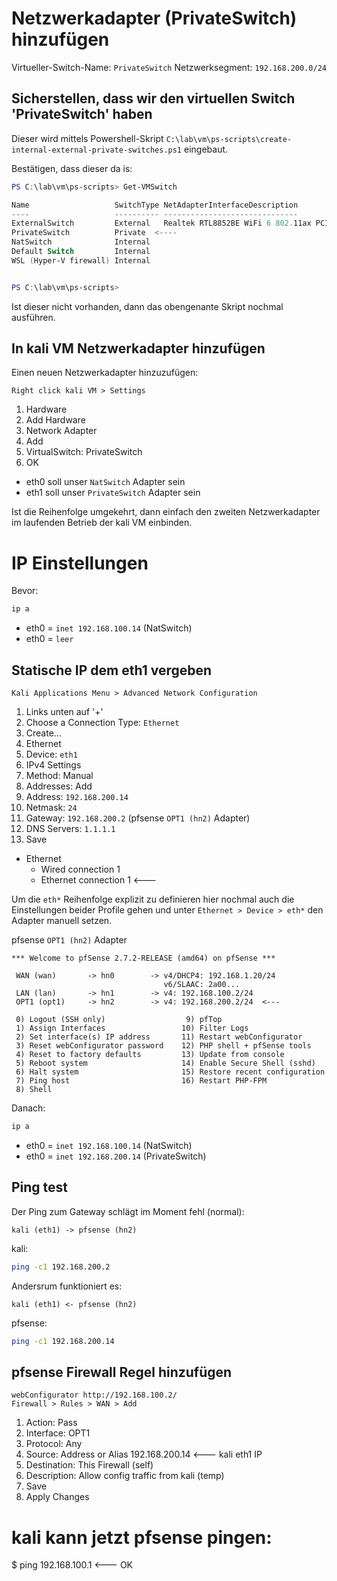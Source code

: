 # Netzwerkadapter (PrivateSwitch) hinzufügen

Virtueller-Switch-Name: `PrivateSwitch`
Netzwerksegment: `192.168.200.0/24`

## Sicherstellen, dass wir den virtuellen Switch 'PrivateSwitch' haben

Dieser wird mittels Powershell-Skript `C:\lab\vm\ps-scripts\create-internal-external-private-switches.ps1` eingebaut.

Bestätigen, dass dieser da is:
```powershell
PS C:\lab\vm\ps-scripts> Get-VMSwitch

Name                   SwitchType NetAdapterInterfaceDescription
----                   ---------- ------------------------------
ExternalSwitch         External   Realtek RTL8852BE WiFi 6 802.11ax PCIe Adapter
PrivateSwitch          Private  <----
NatSwitch              Internal
Default Switch         Internal
WSL (Hyper-V firewall) Internal


PS C:\lab\vm\ps-scripts>
```

Ist dieser nicht vorhanden, dann das obengenante Skript nochmal ausführen.

## In kali VM Netzwerkadapter hinzufügen

Einen neuen Netzwerkadapter hinzuzufügen:
```plaintext
Right click kali VM > Settings
```
1. Hardware
2. Add Hardware
3. Network Adapter
4. Add
5. VirtualSwitch: PrivateSwitch
6. OK

* eth0 soll unser `NatSwitch` Adapter sein
* eth1 soll unser `PrivateSwitch` Adapter sein

Ist die Reihenfolge umgekehrt, dann einfach den zweiten Netzwerkadapter im laufenden Betrieb der kali VM einbinden.

# IP Einstellungen

Bevor:
```bash
ip a
```
* eth0 = `inet 192.168.100.14` (NatSwitch)
* eth0 = `leer`

## Statische IP dem eth1 vergeben

```plaintext
Kali Applications Menu > Advanced Network Configuration
```
1. Links unten auf '+'
2. Choose a Connection Type: `Ethernet`
3. Create...
4. Ethernet
5. Device: `eth1`
6. IPv4 Settings
7. Method: Manual
8. Addresses: Add
9. Address: `192.168.200.14`
10. Netmask: `24`
11. Gateway: `192.168.200.2` (pfsense `OPT1 (hn2)` Adapter)
12. DNS Servers: `1.1.1.1`
13. Save

- Ethernet
   - Wired connection 1
   - Ethernet connection 1 <---
 
Um die `eth*` Reihenfolge explizit zu definieren hier nochmal auch die Einstellungen beider Profile gehen und unter `Ethernet > Device > eth*` den Adapter manuell setzen.

pfsense `OPT1 (hn2)` Adapter
```plaintext
*** Welcome to pfSense 2.7.2-RELEASE (amd64) on pfSense ***

 WAN (wan)       -> hn0        -> v4/DHCP4: 192.168.1.20/24
                                  v6/SLAAC: 2a00...
 LAN (lan)       -> hn1        -> v4: 192.168.100.2/24
 OPT1 (opt1)     -> hn2        -> v4: 192.168.200.2/24  <---

 0) Logout (SSH only)                  9) pfTop
 1) Assign Interfaces                 10) Filter Logs
 2) Set interface(s) IP address       11) Restart webConfigurator
 3) Reset webConfigurator password    12) PHP shell + pfSense tools
 4) Reset to factory defaults         13) Update from console
 5) Reboot system                     14) Enable Secure Shell (sshd)
 6) Halt system                       15) Restore recent configuration
 7) Ping host                         16) Restart PHP-FPM
 8) Shell
```

Danach:
```bash
ip a
```
* eth0 = `inet 192.168.100.14` (NatSwitch)
* eth0 = `inet 192.168.200.14` (PrivateSwitch)

## Ping test

Der Ping zum Gateway schlägt im Moment fehl (normal):

`kali (eth1) -> pfsense (hn2)`

kali:
```bash
ping -c1 192.168.200.2
```

Andersrum funktioniert es:

`kali (eth1) <- pfsense (hn2)`

pfsense:
```bash
ping -c1 192.168.200.14
```

## pfsense Firewall Regel hinzufügen

```plaintext
webConfigurator http://192.168.100.2/
Firewall > Rules > WAN > Add
```

1. Action: Pass
2. Interface: OPT1
3. Protocol: Any
4. Source: Address or Alias	192.168.200.14  <--- kali eth1 IP
5. Destination: This Firewall (self)
6. Description: Allow config traffic from kali (temp)
7. Save
8. Apply Changes

# kali kann jetzt pfsense pingen:

$ ping 192.168.100.1 <--- OK

